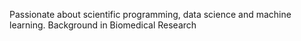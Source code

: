 Passionate about scientific programming, data science and machine learning.
Background in Biomedical Research
